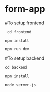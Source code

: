 # form-app

#To setup frontend  
```
 cd frontend  
```
```
npm install
```
``` 
npm run dev
``` 

#To setup backend
```
cd backend
```
```
npm install
```
```
node server.js
```  
